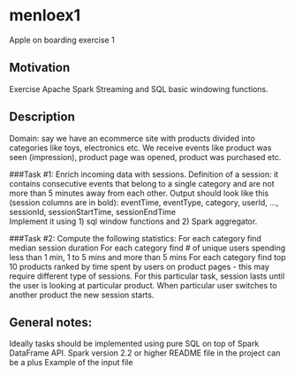 # menloex1
Apple on boarding exercise 1

## Motivation

Exercise Apache Spark Streaming and SQL basic windowing functions.

## Description

Domain: say we have an ecommerce site with products divided into categories like toys, electronics etc. We receive events like product was seen (impression), product page was opened, product was purchased etc. 

###Task #1: 
Enrich incoming data with sessions. Definition of a session: it contains consecutive events that belong to a single category and are not more than 5 minutes away from each other. Output should look like this (session columns are in bold):
eventTime, eventType, category, userId, …, sessionId, sessionStartTime, sessionEndTime  
Implement it using 1) sql window functions and 2) Spark aggregator.

###Task #2:
Compute the following statistics:
For each category find median session duration
For each category find # of unique users spending less than 1 min, 1 to 5 mins and more than 5 mins
For each category find top 10 products ranked by time spent by users on product pages - this may require different type of sessions. For this particular task, session lasts until the user is looking at particular product. When particular user switches to another product the new session starts.

## General notes:
Ideally tasks should be implemented using pure SQL on top of Spark DataFrame API.
Spark version 2.2 or higher
README file in the project can be a plus 
Example of the input file
